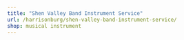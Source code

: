 ```yaml
---
title: "Shen Valley Band Instrument Service"
url: /harrisonburg/shen-valley-band-instrument-service/
shop: musical instrument
---
```

